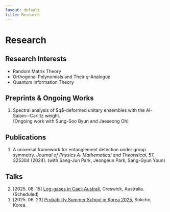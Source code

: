 ```yaml
---
layout: default
title: Research
---
```


# Research

## Research Interests
- Random Matrix Theory
- Orthogonal Polynomials and Their $q$-Analogue
- Quantum Information Theory

## Preprints & Ongoing Works
<ol class="paper-list" reversed>
  <li>
    <span class="paper-title">Spectral analysis of $q$-deformed unitary ensembles with the Al-Salam--Carlitz weight.</span><br>
    (Ongoing work with Sung-Soo Byun and Jaeseong Oh)
  </li>
</ol>

## Publications
<ol reversed class="publication-list">
  <li>
  A universal framework for entanglement detection under group symmetry. <em>Journal of Physics A: Mathematical and Theoretical</em>, 57, 325304 (2024). (with Sang-Jun Park, Jeongeun Park, Sang-Gyun Youn)
  </li>
</ol>


## Talks
<ol reversed>
  <li>
  [2025. 08. 15] <a href="https://lica2025.github.io/">Log-gases in Caeli Australi</a>, Creswick, Australia. (Scheduled)
  </li>
  <li>
  [2025. 06. 23] <a href="https://sites.google.com/view/pssk2025/home?authuser=0">Probability Summer School in Korea 2025</a>, Sokcho, Korea.
  </li>
</ol>
